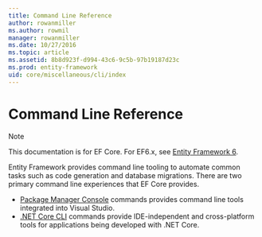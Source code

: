 ```yaml
---
title: Command Line Reference
author: rowanmiller
ms.author: rowmil
manager: rowanmiller
ms.date: 10/27/2016
ms.topic: article
ms.assetid: 8b8d923f-d994-43c6-9c5b-97b19187d23c
ms.prod: entity-framework
uid: core/miscellaneous/cli/index
---
```

# Command Line Reference

> [!NOTE]
> This documentation is for EF Core. For EF6.x, see [Entity Framework 6](../../../ef6/index.md).

Entity Framework provides command line tooling to automate common tasks such as code generation and database migrations. There are two primary command line experiences that EF Core provides.
* [Package Manager Console](powershell.md) commands provides command line tools integrated into Visual Studio.
* [.NET Core CLI](dotnet.md) commands provide IDE-independent and cross-platform tools for applications being developed with .NET Core.
